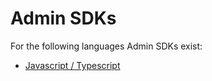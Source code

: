 # Admin SDKs

For the following languages Admin SDKs exist:  


* [Javascript / Typescript](node.js-admin-sdk.md)

